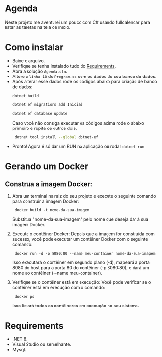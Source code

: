 # Agenda
Neste projeto me aventurei um pouco com C# usando fullcalendar para listar as tarefas na tela de início. 

# Como instalar
 - Baixe o arquivo.
 - Verifique se tenha instalado tudo do [Requirements](https://github.com/lucasrubo/AgendaAreco/README.md#agenda).
 - Abra a solução ```Agenda.sln```.
 - Altere a ```linha 18``` do ```Program.cs``` com os dados do seu banco de dados.
 - Após alterar esse dados rode os códigos abaixo para criação de banco de dados:
    ```bash
    dotnet build
    ```
    ```bash
    dotnet ef migrations add Inicial
    ```
    ```bash
    dotnet ef database update
    ```
    Caso você não consiga executar os códigos acima rode o abaixo primeiro e repita os outros dois:
    ```bash
     dotnet tool install --global dotnet-ef
    ```
 - Pronto! Agora é só dar um RUN na aplicação ou rodar ```dotnet run```
   
# Gerando um Docker
 ## Construa a imagem Docker:
  1. Abra um terminal na raiz do seu projeto e execute o seguinte comando para construir a imagem Docker:
     ```
      docker build -t nome-da-sua-imagem 
     ```
      Substitua "nome-da-sua-imagem" pelo nome que deseja dar à sua imagem Docker.

  2. Execute o contêiner Docker:
  Depois que a imagem for construída com sucesso, você pode executar um contêiner Docker com o seguinte comando:
     ```
      docker run -d -p 8080:80 --name meu-container nome-da-sua-imagem
     ```
      Isso executará o contêiner em segundo plano (-d), mapeará a porta 8080 do host para a porta 80 do contêiner (-p 8080:80), e dará um nome ao contêiner (--name meu-container).

  3. Verifique se o contêiner está em execução:
  Você pode verificar se o contêiner está em execução com o comando:
     ```
      docker ps
     ```
      Isso listará todos os contêineres em execução no seu sistema.

# Requirements
 - .NET 8.
 - Visual Studio ou semelhante.
 - Mysql.
